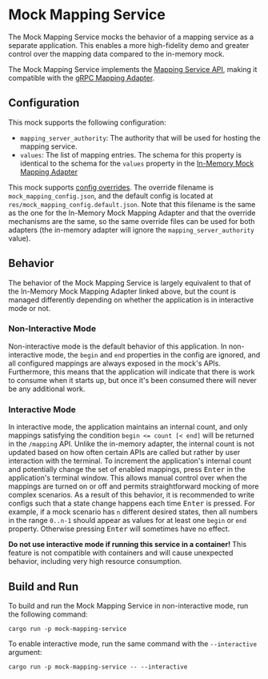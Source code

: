# Mock Mapping Service

The Mock Mapping Service mocks the behavior of a mapping service as a separate application. This enables a more high-fidelity demo and greater control over the mapping data compared to the in-memory mock.

The Mock Mapping Service implements the [Mapping Service API](../../interfaces/mapping_service/v1/mapping_service.proto), making it compatible with the [gRPC Mapping Adapter](../../adapters/mapping/grpc_mapping_adapter/README.md).

## Configuration

This mock supports the following configuration:

- `mapping_server_authority`: The authority that will be used for hosting the mapping service.
- `values`: The list of mapping entries. The schema for this property is identical to the schema for the `values` property in the [In-Memory Mock Mapping Adapter](../../adapters/mapping/in_memory_mock_mapping_adapter/README.md)

This mock supports [config overrides](../../docs/tutorials/config-overrides.md). The override filename is `mock_mapping_config.json`, and the default config is located at `res/mock_mapping_config.default.json`. Note that this filename is the same as the one for the In-Memory Mock Mapping Adapter and that the override mechanisms are the same, so the same override files can be used for both adapters (the in-memory adapter will ignore the `mapping_server_authority` value).

## Behavior

The behavior of the Mock Mapping Service is largely equivalent to that of the In-Memory Mock Mapping Adapter linked above, but the count is managed differently depending on whether the application is in interactive mode or not.

### Non-Interactive Mode

Non-interactive mode is the default behavior of this application. In non-interactive mode, the `begin` and `end` properties in the config are ignored, and all configured mappings are always exposed in the mock's APIs. Furthermore, this means that the application will indicate that there is work to consume when it starts up, but once it's been consumed there will never be any additional work.

### Interactive Mode

In interactive mode, the application maintains an internal count, and only mappings satisfying the condition `begin <= count [< end]` will be returned in the `/mapping` API. Unlike the in-memory adapter, the internal count is not updated based on how often certain APIs are called but rather by user interaction with the terminal. To increment the application's internal count and potentially change the set of enabled mappings, press <kbd>Enter</kbd> in the application's terminal window. This allows manual control over when the mappings are turned on or off and permits straightforward mocking of more complex scenarios. As a result of this behavior, it is recommended to write configs such that a state change happens each time <kbd>Enter</kbd> is pressed. For example, if a mock scenario has `n` different desired states, then all numbers in the range `0..n-1` should appear as values for at least one `begin` or `end` property. Otherwise pressing <kbd>Enter</kbd> will sometimes have no effect.

**Do not use interactive mode if running this service in a container!** This feature is not compatible with containers and will cause unexpected behavior, including very high resource consumption.

## Build and Run

To build and run the Mock Mapping Service in non-interactive mode, run the following command:

```shell
cargo run -p mock-mapping-service
```

To enable interactive mode, run the same command with the `--interactive` argument:

```shell
cargo run -p mock-mapping-service -- --interactive
```
